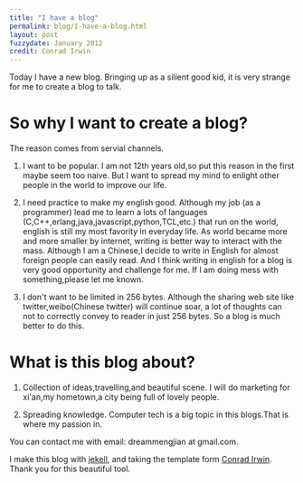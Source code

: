 ```yaml
---
title: "I have a blog"
permalink: blog/I-have-a-blog.html
layout: post
fuzzydate: January 2012
credit: Conrad Irwin
---
```


Today I have a new blog.  Bringing up as a silient good kid, it is very strange for me 
to create a blog to talk.

So why I want to create a blog?
==============================

The reason comes from servial channels.

1. I want to be popular. I am not 12th years old,so put this reason in the first maybe seem
   too naive. But I want to spread my mind to enlight other people in the world to improve our life.

2. I need practice to make my english good. Although my job (as a programmer) lead me to learn a
   lots of languages (C,C++,erlang,java,javascript,python,TCL,etc.) that run on the world, english is
   still my most favority in everyday life. As world became more and more smaller by internet, writing
   is better way to interact with the mass. Although I am a Chinese,I decide to write in English for
   almost foreign people can easily read. And I think writing in english for a blog is very good 
   opportunity and challenge for me. If I am doing mess with something,please let me known.

3. I don't want to be limited in 256 bytes. Although the sharing web site like twitter,weibo(Chinese twitter)
   will continue soar, a lot of thoughts can not to correctly convey to reader in just 256 bytes.
   So a blog is much better to do this.

What is this blog about?
========================

1. Collection of ideas,travelling,and beautiful scene.
   I will do marketing for xi'an,my hometown,a city being full of lovely people. 

2. Spreading knowledge.
   Computer tech is a big topic in this blogs.That is where my passion in.


You can contact me with email: dreammengjian at gmail.com.

I make this blog with [jekell](http://jekyllrb.com/), and taking the template form [Conrad Irwin](http://cirw.in/).
Thank you for this beautiful tool.

